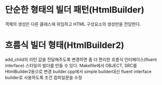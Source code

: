 # 단순한 형태의 빌더 패턴(HtmlBuilder)
객체의 생성은 다른 클래스에 위임하고
HTML 구성요소의 생성만을 전담한다.

# 흐름식 빌더 형태(HtmlBuilder2)
add_child의 리턴 값을 전달해주도록 변경하면
좀 더 편리한 흐름식 인터페이스(fluent interface) 스타일의 빌더를 만들 수 있다.
Makefile에서 OBJECT, SRC를 HtmlBuilder2용으로 변경
builder.cpp에서 simple builder대신 fluent interface builder로 사용하도록 조건 컴파일문을 수정